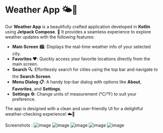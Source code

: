 
# Weather App 🌤️📱

Our **Weather App** is a beautifully crafted application developed in **Kotlin** using **Jetpack Compose**. 🌟 It provides a seamless experience to explore weather updates with the following features:  

- **Main Screen** 🏙️: Displays the real-time weather info of your selected city.  
- **Favorites ❤️**: Quickly access your favorite locations directly from the main screen.  
- **Search 🔍**: Effortlessly search for cities using the top bar and navigate to the **Search Screen**.  
- **Menu Dialog 📋**: A handy top-bar dialog with options like **About**, **Favorites**, and **Settings**.  
- **Settings ⚙️**: Change units of measurement (°C/°F) to suit your preference.  

The app is designed with a clean and user-friendly UI for a delightful weather-checking experience! ☁️🌈

Screenshots : 
![image](https://github.com/user-attachments/assets/6e8bcde4-d152-4399-899e-920f42d600a5)
![image](https://github.com/user-attachments/assets/594f1a7f-5026-499a-beaa-1bb8f5c1b763)
![image](https://github.com/user-attachments/assets/2bdd56c5-254b-4b33-a152-77d4aca99e34)
![image](https://github.com/user-attachments/assets/aa955f6a-aead-4d47-bcdc-d19d4119b82e)
![image](https://github.com/user-attachments/assets/57f1c966-eb06-4a90-8de5-b88996b8b87f)
